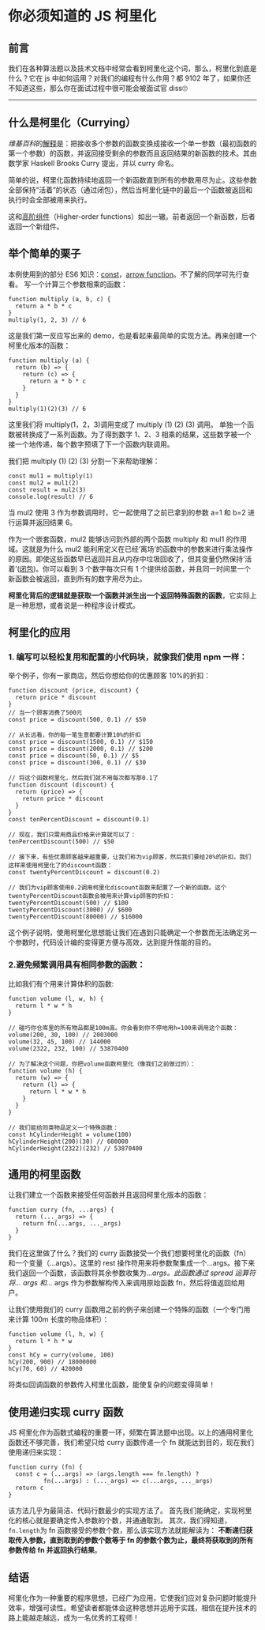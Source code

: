 # 你必须知道的 JS 柯里化

## 前言

我们在各种算法题以及技术文档中经常会看到柯里化这个词，那么，柯里化到底是什么？它在 js 中如何运用？对我们的编程有什么作用？都 9102 年了，如果你还不知道这些，那么你在面试过程中很可能会被面试官 diss🙄

---

## 什么是柯里化（Currying）

*维基百科*的[解释](https://zh.wikipedia.org/wiki/%E6%9F%AF%E9%87%8C%E5%8C%96)是：把接收多个参数的函数变换成接收一个单一参数（最初函数的第一个参数）的函数，并返回接受剩余的参数而且返回结果的新函数的技术。其由数学家 Haskell Brooks Curry 提出，并以 curry 命名。

简单的说，柯里化函数持续地返回一个新函数直到所有的参数用尽为止。这些参数全部保持“活着”的状态（通过闭包），然后当柯里化链中的最后一个函数被返回和执行时会全部被用来执行。

这和[高阶组件](https://react.docschina.org/docs/higher-order-components.html)（Higher-order functions）如出一辙。前者返回一个新函数，后者返回一个新组件。

## 举个简单的栗子

本例使用到的部分 ES6 知识：[const](http://es6.ruanyifeng.com/#docs/let)，[arrow function](http://es6.ruanyifeng.com/#docs/function)。不了解的同学可先行查看。
写一个计算三个参数相乘的函数：

```
function multiply (a, b, c) {
  return a * b * c
}
multiply(1, 2, 3) // 6
```

这是我们第一反应写出来的 demo，也是看起来最简单的实现方法。再来创建一个柯里化版本的函数：

```
function multiply (a) {
  return (b) => {
    return (c) => {
      return a * b * c
    }
  }
}
multiply(1)(2)(3) // 6
```

这里我们将 multiply(1，2，3)调用变成了 multiply (1) (2) (3) 调用。
单独一个函数被转换成了一系列函数。为了得到数字 1、2、3 相乘的结果，这些数字被一个接一个地传递，每个数字预填了下一个函数内联调用。

我们把 multiply (1) (2) (3) 分割一下来帮助理解：

```
const mul1 = multiply(1)
const mul2 = mul1(2)
const result = mul2(3)
console.log(result) // 6
```

当 mul2 使用 3 作为参数调用时，它一起使用了之前已拿到的参数 a=1 和 b=2 进行运算并返回结果 6。

作为一个嵌套函数，mul2 能够访问到外部的两个函数 multiply 和 mul1 的作用域。这就是为什么 mul2 能利用定义在已经‘离场’的函数中的参数来进行乘法操作的原因。即使这些函数早已返回并且从内存中垃圾回收了，但其变量仍然保持‘活着’([闭包](https://www.liaoxuefeng.com/wiki/001434446689867b27157e896e74d51a89c25cc8b43bdb3000/00143449934543461c9d5dfeeb848f5b72bd012e1113d15000))。你可以看到 3 个数字每次只有 1 个提供给函数，并且同一时间里一个新函数会被返回，直到所有的数字用尽为止。

**柯里化背后的逻辑就是获取一个函数并派生出一个返回特殊函数的函数**，它实际上是一种思想，或者说是一种程序设计模式。

## 柯里化的应用

### 1. 编写可以轻松复用和配置的小代码块，就像我们使用 npm 一样：

举个例子，你有一家商店，然后你想给你的优惠顾客 10%的折扣：

```
function discount (price, discount) {
  return price * discount
}
// 当一个顾客消费了500元
const price = discount(500, 0.1) // $50

// 从长远看，你的每一笔生意都要计算10%的折扣
const price = discount(1500, 0.1) // $150
const price = discount(2000, 0.1) // $200
const price = discount(50, 0.1) // $5
const price = discount(300, 0.1) // $30

// 将这个函数柯里化，然后我们就不用每次都写那0.1了
function discount (discount) {
  return (price) => {
    return price * discount
  }
}
const tenPercentDiscount = discount(0.1)

// 现在，我们只需用商品价格来计算就可以了：
tenPercentDiscount(500) // $50

// 接下来，有些优惠顾客越来越重要，让我们称为vip顾客，然后我们要给20%的折扣，我们这样来使用柯里化了的discount函数：
const twentyPercentDiscount = discount(0.2)

// 我们为vip顾客使用0.2调用柯里化discount函数来配置了一个新的函数。这个twentyPercentDiscount函数会被用来计算vip顾客的折扣：
twentyPercentDiscount(500) // $100
twentyPercentDiscount(3000) // $600
twentyPercentDiscount(80000) // $16000
```

这个例子说明，使用柯里化思想能让我们在遇到只能确定一个参数而无法确定另一个参数时，代码设计编的变得更方便与高效，达到提升性能的目的。

### 2.避免频繁调用具有相同参数的函数：

比如我们有个用来计算体积的函数:

```
function volume (l, w, h) {
  return l * w * h
}

// 碰巧你仓库里的所有物品都是100m高。你会看到你不停地用h=100来调用这个函数：
volume(200, 30, 100) // 2003000
volume(32, 45, 100) // 144000
volume(2322, 232, 100) // 53870400

// 为了解决这个问题，你把volume函数柯里化（像我们之前做过的）：
function volume (h) {
  return (w) => {
    return (l) => {
      return l * w * h
    }
  }
}

// 我们能给同类物品定义一个特殊函数：
const hCylinderHeight = volume(100)
hCylinderHeight(200)(30) // 600000
hCylinderHeight(2322)(232) // 53870400
```

## 通用的柯里函数

让我们建立一个函数来接受任何函数并且返回柯里化版本的函数：

```
function curry (fn, ...args) {
  return (..._args) => {
    return fn(...args, ..._args)
  }
}
```

我们在这里做了什么？我们的 curry 函数接受一个我们想要柯里化的函数（fn）和一个变量（...args）。这里的 rest 操作符用来将参数聚集成一个...args。接下来我们返回一个函数，该函数将其余参数收集为..._args。此函数通过 spread 运算符将... args 和..._ args 作为参数解构传入来调用原始函数 fn，然后将值返回给用户。

让我们使用我们的 curry 函数用之前的例子来创建一个特殊的函数（一个专门用来计算 100m 长度的物品体积）：

```
function volume (l, h, w) {
  return l * h * w
}
const hCy = curry(volume, 100)
hCy(200, 900) // 18000000
hCy(70, 60) // 420000
```

将类似回调函数的参数传入柯里化函数，能使复杂的问题变得简单！

## 使用递归实现 curry 函数

JS 柯里化作为函数式编程的重要一环，频繁在算法题中出现。以上的通用柯里化函数还不够完善，我们希望只给 curry 函数传递一个 fn 就能达到目的，现在我们使用递归来实现：

```
function curry (fn) {
  const c = (...args) => (args.length === fn.length) ?
          fn(...args) : (..._args) => c(...args, ..._args)
  return c
}
```

该方法几乎为最简洁、代码行数最少的实现方法了。
首先我们能确定，实现柯里化的核心就是要确定传入参数的个数，并通通取到。
其次，我们得知道，`fn.length`为 fn 函数接受的参数个数，那么该实现方法就能解读为：
**不断递归获取传入参数，直到取到的参数个数等于 fn 的参数个数为止，最终将获取到的所有参数传给 fn 并返回执行结果**。

## 结语

柯里化作为一种重要的程序思想，已经广为应用，它使我们应对复杂问题时能提升效率，增强可读性。希望读者都能体会这种思想并运用于实践，相信在提升技术的路上能越走越远，成为一名优秀的工程师！
